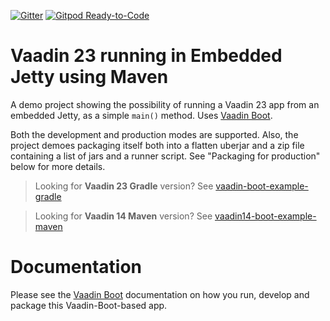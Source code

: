 [![Gitter](https://badges.gitter.im/Join%20Chat.svg)](https://gitter.im/vaadin-flow/Lobby#?utm_source=badge&utm_medium=badge&utm_campaign=pr-badge)
[![Gitpod Ready-to-Code](https://img.shields.io/badge/Gitpod-Ready--to--Code-blue?logo=gitpod)](https://gitpod.io/#https://github.com/mvysny/vaadin-boot-example-maven)

# Vaadin 23 running in Embedded Jetty using Maven

A demo project showing the possibility of running a Vaadin 23 app from an
embedded Jetty, as a simple `main()` method. Uses [Vaadin Boot](https://github.com/mvysny/vaadin-boot).

Both the development and production modes are supported. Also, the project
demoes packaging itself both into a flatten uberjar and a zip file containing
a list of jars and a runner script. See "Packaging for production" below
for more details.

> Looking for **Vaadin 23 Gradle** version? See [vaadin-boot-example-gradle](https://github.com/mvysny/vaadin-boot-example-gradle)

> Looking for **Vaadin 14 Maven** version? See [vaadin14-boot-example-maven](https://github.com/mvysny/vaadin14-boot-example-maven)

# Documentation

Please see the [Vaadin Boot](https://github.com/mvysny/vaadin-boot#preparing-environment) documentation
on how you run, develop and package this Vaadin-Boot-based app.

